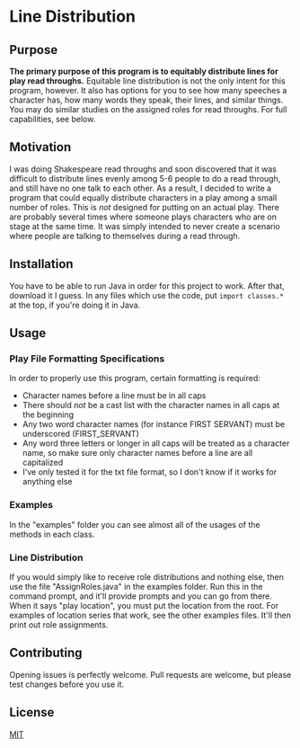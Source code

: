 # Line Distribution

## Purpose
**The primary purpose of this program is to equitably distribute lines for play read throughs.** 
Equitable line distribution is not the only intent for this program, however. It also
has options for you to see how many speeches a character has, how many words they speak,
their lines, and similar things. You may do similar studies on the assigned roles for
read throughs. For full capabilities, see below.

## Motivation
I was doing Shakespeare read throughs and soon discovered that it was difficult to 
distribute lines evenly among 5-6 people to do a read through, and still have no
one talk to each other. As a result, I decided to write a program that could equally
distribute characters in a play among a small number of roles. This is *not* designed
for putting on an actual play. There are probably several times where someone plays
characters who are on stage at the same time. It was simply intended to never create
a scenario where people are talking to themselves during a read through.

## Installation
You have to be able to run Java in order for this project to work. After that, download
it I guess. In any files which use the code, put `import classes.*` at the top, if you're
doing it in Java. 

## Usage
### Play File Formatting Specifications
In order to properly use this program, certain formatting is required:
* Character names before a line must be in all caps
* There should *not* be a cast list with the character names in all caps at the beginning
* Any two word character names (for instance FIRST SERVANT) must be underscored (FIRST_SERVANT)
* Any word three letters or longer in all caps will be treated as a character name, so make sure only character names before a line are all capitalized
* I've only tested it for the txt file format, so I don't know if it works for anything else

### Examples
In the "examples" folder you can see almost all of the usages of the methods in 
each class.

### Line Distribution
If you would simply like to receive role distributions and nothing else, then use
the file "AssignRoles.java" in the examples folder. Run this in the command prompt,
and it'll provide prompts and you can go from there. When it says "play location", you
must put the location from the root. For examples of location series that work, see
the other examples files. It'll then print out role assignments.

## Contributing
Opening issues is perfectly welcome.
Pull requests are welcome, but please test changes before you use it.

## License
[MIT](https://choosealicense.com/licenses/mit/)